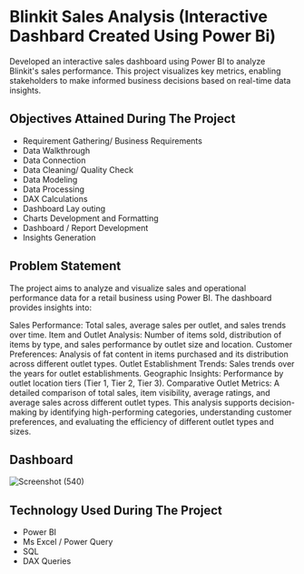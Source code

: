 # Blinkit Sales Analysis (Interactive Dashbard Created Using Power Bi)

Developed an interactive sales dashboard using Power BI to analyze Blinkit's sales performance. This project visualizes key metrics, enabling stakeholders to make informed business decisions based on real-time data insights. 

## Objectives Attained During The Project

- Requirement Gathering/ Business Requirements
- Data Walkthrough
- Data Connection
- Data Cleaning/ Quality Check
- Data Modeling
- Data Processing
- DAX Calculations
- Dashboard Lay outing
- Charts Development and Formatting
- Dashboard / Report Development
- Insights Generation

## Problem Statement

The project aims to analyze and visualize sales and operational performance data for a retail business using Power BI. The dashboard provides insights into:

Sales Performance: Total sales, average sales per outlet, and sales trends over time.
Item and Outlet Analysis: Number of items sold, distribution of items by type, and sales performance by outlet size and location.
Customer Preferences: Analysis of fat content in items purchased and its distribution across different outlet types.
Outlet Establishment Trends: Sales trends over the years for outlet establishments.
Geographic Insights: Performance by outlet location tiers (Tier 1, Tier 2, Tier 3).
Comparative Outlet Metrics: A detailed comparison of total sales, item visibility, average ratings, and average sales across different outlet types.
This analysis supports decision-making by identifying high-performing categories, understanding customer preferences, and evaluating the efficiency of different outlet types and sizes.


## Dashboard

![Screenshot (540)](https://github.com/user-attachments/assets/ae742a52-8070-464e-ae7a-1c9a602d537a)


## Technology Used During The Project

- Power BI
- Ms Excel / Power Query
- SQL
- DAX Queries
  

  



